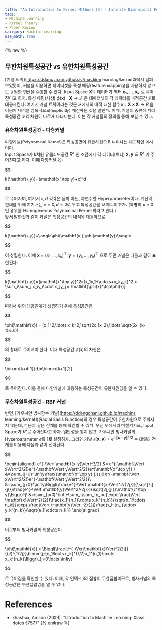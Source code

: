 ```yaml
---
title: "An Introduction to Kernel Methods (3) - Infinite Dimensional Feature Space"
tags:
- Machine Learning
- Kernel Theory
- Paper Review
category: Machine Learning
use_math: true
---
```

{% raw %}
## 무한차원특성공간 vs 유한차원특성공간
[커널 트릭](https://ddangchani.github.io/machine learning/kernel2)에서 살펴보았듯이, 커널을 이용하면 데이터셋을 특성 매핑(feature mapping)을 사용하지 않고도 동일한 연산을 수행할 수 있다. Input Space $\mathbf{X}$의 데이터가 벡터 $\mathbf{x_1,\ldots,x_k}$ 로 주어진다고 하자. 특성 매핑(사상) $\phi(\mathbf{x}):\mathbf{X}\to\mathcal{F}$ 은 데이터셋의 각 데이터를 내적공간 $\mathcal{F}$로 대응시킨다. 여기서 커널 트릭이라는 것은 $\mathcal{F}$에서의 내적 대신 함수 $k:\mathbf{X\times X}\to R$ 을 이용해 내적을 암묵적으로(implicitly) 계산하는 것을 말한다. 이때, 커널의 종류에 따라 특성공간 $\mathcal{F}$의 차원이 다르게 나타나는데, 이는 각 커널들의 정의를 통해 보일 수 있다.   

### 유한차원특성공간 - 다항커널
다항커널(Polynominal Kernel)은 특성공간이 유한차원으로 나타나는 대표적인 예시이다.   
Input Space가 k차원 유클리드공간 $R^k$ 인 조건에서 각 데이터(벡터) $\mathbf{x,y}\in R^k$ 가 주어진다고 하자. 이때 다항커널 $k$는   

$$

k(\mathbf{x,y})=(\mathbf{x^\top y}+c)^d

$$   

로 주어지며, 여기서 $c,d$ 각각은 음이 아닌, 자연수인 Hyperparameter이다. 계산의 편의를 위해 여기서는 $c=0,d=2$로 두고 특성공간을 보이도록 하자. (특별히 $c=0$ 인 경우를 Homogeneous Polynominal Kernel 이라고 한다.)   
앞서 말한것과 같이 커널은 특성공간의 내적에 대응하므로   

$$

k(\mathbf{x,y})=\langle\phi(\mathbf{x}),\phi(\mathbf{y})\rangle

$$    

이 성립한다. 이때 $\mathbf{x}=(x_1,\ldots,x_k)^\top,\mathbf{y}=(y_1,\ldots,y_k)^\top$ 으로 두면 커널은 다음과 같이 표현된다.   

$$

k(\mathbf{x,y})=(\mathbf{x^\top y})^2=(x_1y_1+\cdots+x_ky_k)^2 = \sum_i\sum_j x_iy_i\cdot x_jy_j = \mathbf{\phi(x)^\top\phi(y)}

$$   

따라서 위의 대응관계가 성립하기 위해 특성공간은   

$$

\phi(\mathbf{x}) = (x_1^2,\ldots,x_k^2,\sqrt{2x_1x_2},\ldots,\sqrt{2x_{k-1}x_k})

$$   

의 형태로 주어져야 한다. 이때 특성공간 $\phi(\mathbf{x})$의 차원은   

$$

\binom{k+d-1}{d}=\binom{k+1}{2}

$$

로 주어진다. 이를 통해 다항커널에 대응하는 특성공간이 유한차원임을 알 수 있다.   

### 무한차원특성공간 - RBF 커널
반면, [가우시안 방사함수 커널](https://ddangchani.github.io/machine learning/kernel1)(Radial Basis Function)의 경우 특성공간이 유한차원으로 주어지지 않는데, 다음과 같은 전개를 통해 확인할 수 있다. 우선 위에서와 마찬가지로, Input Space가 $R^k$로 주어진다고 하자. 일반성을 잃지 않고, 가우시안 방사커널의 Hyperparameter $\sigma$를 1로 설정하자. 그러면 커널 $k(\mathbf{x,y})=e^{-\Vert \mathbf{x-y}\Vert^2/2}$ 는 테일러 전개를 이용해 다음과 같이 전개된다.      

$$

\begin{aligned}
e^{-\Vert \mathbf{x-y}\Vert^2/2} &= e^{-\mathbf{\Vert x\Vert^2/2}}e^{-\mathbf{\Vert y\Vert^2/2}}e^{\mathbf{x^\top y}} \\
&=\sum_{j=0}^\infty\frac{(\mathbf{x^\top y}^j)}{j!}e^{-\mathbf{\Vert x\Vert^2/2}}e^{-\mathbf{\Vert y\Vert^2/2}}\\
&=\sum_{j=0}^\infty\Biggl(\frac{e^{-\Vert \mathbf{x}\Vert^2/{2j}}}{\sqrt[2j]{j!}}\frac{e^{-\Vert \mathbf{y}\Vert^2/{2j}}}{\sqrt[2j]{j!}}\mathbf{x^\top y}\Biggr)^j\\
&=\sum_{j=0}^\infty\sum_{\sum_i n_i=j}\exp(-\frac{\Vert \mathbf{x}\Vert^2}{2})\frac{x_1^{n_1}\cdots x_k^{n_k}}{\sqrt{n_1!\cdots n_k!}}\exp(-\frac{\Vert \mathbf{y}\Vert^2}{2})\frac{y_1^{n_1}\cdots y_k^{n_k}}{\sqrt{n_1!\cdots n_k!}}
\end{aligned}

$$   

이로부터 방사커널의 특성공간이   

$$

\phi(\mathbf{x}) = \Biggl(\frac{e^{-\Vert\mathbf{x}\Vert^2/2j}}{(j!)^{1/2j}}\binom{j}{n_1\ldots n_k}^{1/2}x_1^{n_1}\cdots x_k^{n_k}\Biggr)_{j=0\ldots \infty}

$$   

로 주어짐을 확인할 수 있다. 이때, 각 인덱스 $j$의 집합이 무한집합이므로, 방사커널의 특성공간은 무한집합임을 알 수 있다. 

# References
- Shashua, Amnon (2009). "Introduction to Machine Learning: Class Notes 67577"
{% endraw %}